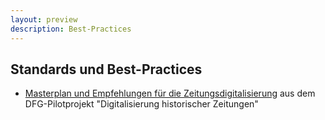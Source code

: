 ```yaml
---
layout: preview
description: Best-Practices
---
```


## Standards und Best-Practices

* [Masterplan und Empfehlungen für die Zeitungsdigitalisierung](https://www.zeitschriftendatenbank.de/zeitungsdigitalisierung/) aus dem DFG-Pilotprojekt "Digitalisierung historischer Zeitungen"
